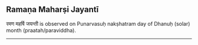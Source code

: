 ## Ramaṇa Maharṣi Jayantī
रमण महर्षि जयन्ती is observed on Punarvasuḥ nakṣhatram day of Dhanuḥ (solar) month (praatah/paraviddha).



---
